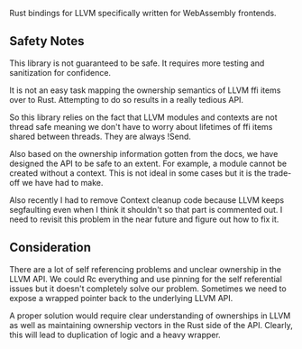 Rust bindings for LLVM specifically written for WebAssembly frontends.

## Safety Notes

This library is not guaranteed to be safe. It requires more testing and sanitization for confidence.

It is not an easy task mapping the ownership semantics of LLVM ffi items over to Rust. Attempting to do so results in a really tedious API.

So this library relies on the fact that LLVM modules and contexts are not thread safe meaning we don't have to worry about lifetimes of ffi items shared between threads. They are always !Send.

Also based on the ownership information gotten from the docs, we have designed the API to be safe to an extent. For example, a module cannot be created without a context. This is not ideal in some cases but it is the trade-off we have had to make.

Also recently I had to remove Context cleanup code because LLVM keeps segfaulting even when I think it shouldn't so that part is commented out. I need to revisit this problem in the near future and figure out how to fix it.

## Consideration

There are a lot of self referencing problems and unclear ownership in the LLVM API. We could Rc everything and use pinning for the self referential issues but it doesn't completely solve our problem.
Sometimes we need to expose a wrapped pointer back to the underlying LLVM API.

A proper solution would require clear understanding of ownerships in LLVM as well as maintaining ownership vectors in the Rust side of the API. Clearly, this will lead to duplication of logic and a heavy wrapper.
